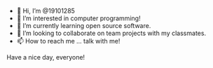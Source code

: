 - 👋 Hi, I’m @19101285
- 👀 I’m interested in computer programming!
- 🌱 I’m currently learning open source software.
- 💞️ I’m looking to collaborate on team projects with my classmates.
- 📫 How to reach me ... talk with me!

<!---
19101285/19101285 is a ✨ special ✨ repository because its `README.md` (this file) appears on your GitHub profile.
You can click the Preview link to take a look at your changes.
--->
Have a nice day, everyone!
